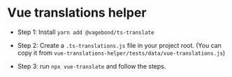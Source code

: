 # Vue translations helper

- Step 1: Install `yarn add @vagebond/ts-translate`

- Step 2: Create a `.ts-translations.js` file in your project root. (You can copy it from `vue-translations-helper/tests/data/vue-translations.js`)

- Step 3: run `npx vue-translate` and follow the steps.
